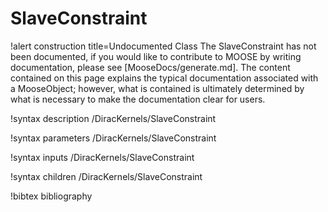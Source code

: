 <!-- MOOSE Documentation Stub: Remove this when content is added. -->

# SlaveConstraint

!alert construction title=Undocumented Class
The SlaveConstraint has not been documented, if you would like to contribute to MOOSE by
writing documentation, please see [MooseDocs/generate.md]. The content contained on this page explains
the typical documentation associated with a MooseObject; however, what is contained is ultimately
determined by what is necessary to make the documentation clear for users.

!syntax description /DiracKernels/SlaveConstraint

!syntax parameters /DiracKernels/SlaveConstraint

!syntax inputs /DiracKernels/SlaveConstraint

!syntax children /DiracKernels/SlaveConstraint

!bibtex bibliography
